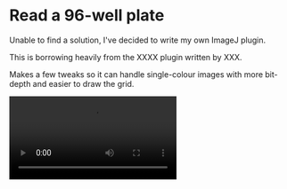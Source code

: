 # Read a 96-well plate

Unable to find a solution, I've decided to write my own ImageJ plugin.

This is borrowing heavily from the XXXX plugin written by XXX. 

Makes a few tweaks so it can handle single-colour images with more bit-depth and easier to draw the grid. 

![](images/movie.mp4)
